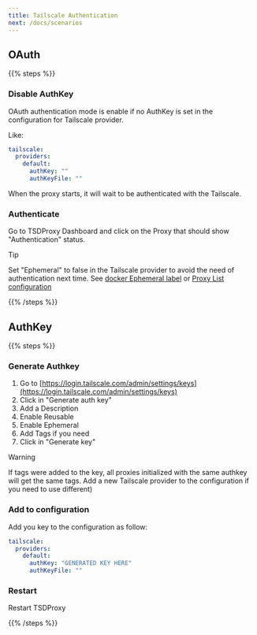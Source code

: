 ```yaml
---
title: Tailscale Authentication
next: /docs/scenarios
---
```



## OAuth

{{% steps %}}

### Disable AuthKey

OAuth authentication mode is enable if no AuthKey is set in the configuration
for Tailscale provider.

Like:

```yaml {filename="/config/tsdproxy.yaml"}
tailscale:
  providers:
    default: 
      authKey: ""
      authKeyFile: ""
```

When the proxy starts, it will wait to be authenticated with the Tailscale.

### Authenticate

Go to TSDProxy Dashboard and click on the Proxy that should show "Authentication" status.

>[!TIP]
> Set "Ephemeral" to false in the Tailscale provider to avoid the need of
authentication next time. See [docker Ephemeral label](../../docker/#tsdproxyephemeral)
or [Proxy List configuration](../../list/#proxy-list-file-options)

{{% /steps %}}

## AuthKey

{{% steps %}}

### Generate Authkey

1. Go to [https://login.tailscale.com/admin/settings/keys](https://login.tailscale.com/admin/settings/keys)
2. Click in "Generate auth key"
3. Add a Description
4. Enable Reusable
5. Enable Ephemeral
6. Add Tags if you need
7. Click in "Generate key"

>[!WARNING]
> If tags were added to the key, all proxies initialized with the same authkey
> will get the same tags.
> Add a new Tailscale provider to the configuration if
> you need to use different)

### Add to configuration

Add you key to the configuration as follow:

```yaml {filename="/config/tsdproxy.yaml"}
tailscale:
  providers:
    default: 
      authKey: "GENERATED KEY HERE"
      authKeyFile: ""
```

### Restart

Restart TSDProxy

{{% /steps %}}
